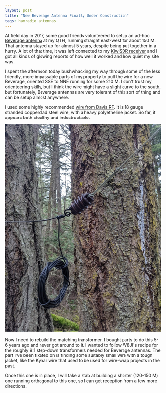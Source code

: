 ```yaml
---
layout: post
title: "New Beverage Antenna Finally Under Construction"
tags: hamradio antennas
---
```


At field day in 2017, some good friends volunteered to setup an ad-hoc
[Beverage antenna](https://en.wikipedia.org/wiki/Beverage_antenna) at
my QTH, running straight east-west for about 150 M. That antenna
stayed up for almost 5 years, despite being put together in a hurry. A
lot of that time, it was left connected to my [KiwiSDR
receiver](http://kiwisdr.gadallah.net:8073) and I got all kinds of
glowing reports of how well it worked and how quiet my site was.

I spent the afternoon today bushwhacking my way through some of the
less friendly, more impassable parts of my property to pull the wire
for a new Beverage, oriented SSE to NNE running for some 210 M. I
don't trust my orienteering skills, but I think the wire might have a
slight curve to the south, but fortunately, Beverage antennas are very
tolerant of this sort of thing and can be setup almost anywhere.

I used some highly recommended [wire from Davis
RF](https://www.davisrf.com/antenna-wire/polystealth.php). It is 18
gauge stranded copperclad steel wire, with a heavy polyetheline
jacket. So far, it appears both stealthy and indestructable.

![East end of Beverage](/assets/img/EastBevEnd.jpg "East end of Beverage")

Now I need to rebuild the matching transformer. I bought parts to do
this 5-6 years ago and never got around to it. I wanted to follow
W8JI's recipe for the roughly 9:1 step-down transformers needed for
Beverage antennas. The part I've been fixated on is finding some
suitably small wire with a tough jacket, like the Kynar wire that used
to be used for wire-wrap projects in the past.

Once this one is in place, I will take a stab at building a shorter
(120-150 M) one running orthogonal to this one, so I can get
reception from a few more directions.
